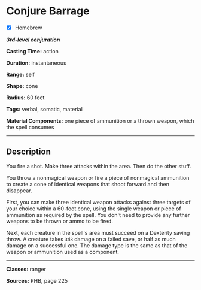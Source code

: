 # Conjure Barrage

- [x] Homebrew

***3rd-level conjuration***

**Casting Time:** action

**Duration:** instantaneous

**Range:** self

**Shape:** cone

**Radius:** 60 feet

**Tags:** verbal, somatic, material

**Material Components:** one piece of ammunition or a thrown weapon, which the spell consumes

---

## Description
You fire a shot. Make three attacks within the area. Then do the other stuff.

You throw a nonmagical weapon or fire a piece of nonmagical ammunition to create a cone of identical weapons that shoot forward and then disappear. 

First, you can make three identical weapon attacks against three targets of your choice within a 60-foot cone, using the single weapon or piece of ammunition as required by the spell. You don't need to provide any further weapons to be thrown or ammo to be fired.

Next, each creature in the spell's area must succeed on a Dexterity saving throw. A creature takes `3d8` damage on a failed save, or half as much damage on a successful one. The damage type is the same as that of the weapon or ammunition used as a component.

---

**Classes:** ranger

**Sources:** PHB, page 225
